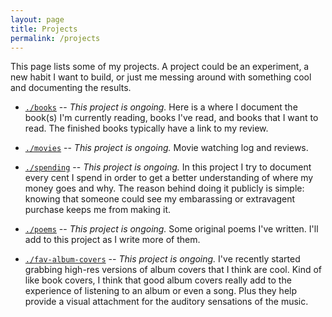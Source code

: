 ```yaml
---
layout: page
title: Projects
permalink: /projects
---
```

This page lists some of my projects. A project could be an experiment, a new habit I want to build, or just me messing around with something cool and documenting the results.

- [`./books`](/projects/books) --
*This project is ongoing.* Here is a where I document the book(s) I'm currently reading, books I've read, and books that I want to read. The finished books typically have a link to my review.

- [`./movies`](/projects/movies) --
*This project is ongoing.* Movie watching log and reviews.

- [`./spending`](/projects/spending) --
*This project is ongoing.* In this project I try to document every cent I spend in order to get a better understanding of where my money goes and why. The reason behind doing it publicly is simple: knowing that someone could see my embarassing or extravagent purchase keeps me from making it.

- [`./poems`](/projects/poems) --
*This project is ongoing.* Some original poems I've written. I'll add to this project as I write more of them.

- [`./fav-album-covers`](/projects/fav-album-covers) --
*This project is ongoing.* I've recently started grabbing high-res versions of album covers that I think are cool. Kind of like book covers, I think that good album covers really add to the experience of listening to an album or even a song. Plus they help provide a visual attachment for the auditory sensations of the music.